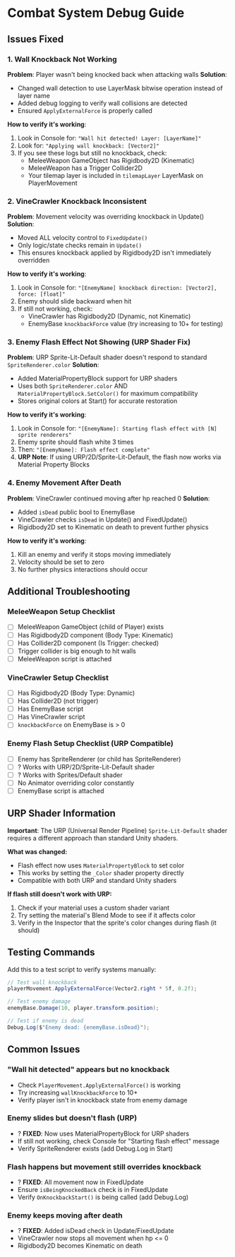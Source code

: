 # Combat System Debug Guide

## Issues Fixed

### 1. Wall Knockback Not Working
**Problem**: Player wasn't being knocked back when attacking walls
**Solution**: 
- Changed wall detection to use LayerMask bitwise operation instead of layer name
- Added debug logging to verify wall collisions are detected
- Ensured `ApplyExternalForce` is properly called

**How to verify it's working**:
1. Look in Console for: `"Wall hit detected! Layer: [LayerName]"`
2. Look for: `"Applying wall knockback: [Vector2]"`
3. If you see these logs but still no knockback, check:
   - MeleeWeapon GameObject has Rigidbody2D (Kinematic)
   - MeleeWeapon has a Trigger Collider2D
   - Your tilemap layer is included in `tilemapLayer` LayerMask on PlayerMovement

### 2. VineCrawler Knockback Inconsistent
**Problem**: Movement velocity was overriding knockback in Update()
**Solution**: 
- Moved ALL velocity control to `FixedUpdate()` 
- Only logic/state checks remain in `Update()`
- This ensures knockback applied by Rigidbody2D isn't immediately overridden

**How to verify it's working**:
1. Look in Console for: `"[EnemyName] knockback direction: [Vector2], force: [float]"`
2. Enemy should slide backward when hit
3. If still not working, check:
   - VineCrawler has Rigidbody2D (Dynamic, not Kinematic)
   - EnemyBase `knockbackForce` value (try increasing to 10+ for testing)

### 3. Enemy Flash Effect Not Showing (URP Shader Fix)
**Problem**: URP Sprite-Lit-Default shader doesn't respond to standard `SpriteRenderer.color`
**Solution**: 
- Added MaterialPropertyBlock support for URP shaders
- Uses both `SpriteRenderer.color` AND `MaterialPropertyBlock.SetColor()` for maximum compatibility
- Stores original colors at Start() for accurate restoration

**How to verify it's working**:
1. Look in Console for: `"[EnemyName]: Starting flash effect with [N] sprite renderers"`
2. Enemy sprite should flash white 3 times
3. Then: `"[EnemyName]: Flash effect complete"`
4. **URP Note**: If using URP/2D/Sprite-Lit-Default, the flash now works via Material Property Blocks

### 4. Enemy Movement After Death
**Problem**: VineCrawler continued moving after hp reached 0
**Solution**: 
- Added `isDead` public bool to EnemyBase
- VineCrawler checks `isDead` in Update() and FixedUpdate()
- Rigidbody2D set to Kinematic on death to prevent further physics

**How to verify it's working**:
1. Kill an enemy and verify it stops moving immediately
2. Velocity should be set to zero
3. No further physics interactions should occur

## Additional Troubleshooting

### MeleeWeapon Setup Checklist
- [ ] MeleeWeapon GameObject (child of Player) exists
- [ ] Has Rigidbody2D component (Body Type: Kinematic)
- [ ] Has Collider2D component (Is Trigger: checked)
- [ ] Trigger collider is big enough to hit walls
- [ ] MeleeWeapon script is attached

### VineCrawler Setup Checklist
- [ ] Has Rigidbody2D (Body Type: Dynamic)
- [ ] Has Collider2D (not trigger)
- [ ] Has EnemyBase script
- [ ] Has VineCrawler script
- [ ] `knockbackForce` on EnemyBase is > 0

### Enemy Flash Setup Checklist (URP Compatible)
- [ ] Enemy has SpriteRenderer (or child has SpriteRenderer)
- [ ] ? Works with URP/2D/Sprite-Lit-Default shader
- [ ] ? Works with Sprites/Default shader
- [ ] No Animator overriding color constantly
- [ ] EnemyBase script is attached

## URP Shader Information

**Important**: The URP (Universal Render Pipeline) `Sprite-Lit-Default` shader requires a different approach than standard Unity shaders.

**What was changed:**
- Flash effect now uses `MaterialPropertyBlock` to set color
- This works by setting the `_Color` shader property directly
- Compatible with both URP and standard Unity shaders

**If flash still doesn't work with URP:**
1. Check if your material uses a custom shader variant
2. Try setting the material's Blend Mode to see if it affects color
3. Verify in the Inspector that the sprite's color changes during flash (it should)

## Testing Commands

Add this to a test script to verify systems manually:

```csharp
// Test wall knockback
playerMovement.ApplyExternalForce(Vector2.right * 5f, 0.2f);

// Test enemy damage
enemyBase.Damage(10, player.transform.position);

// Test if enemy is dead
Debug.Log($"Enemy dead: {enemyBase.isDead}");
```

## Common Issues

### "Wall hit detected" appears but no knockback
- Check `PlayerMovement.ApplyExternalForce()` is working
- Try increasing `wallKnockbackForce` to 10+
- Verify player isn't in knockback state from enemy damage

### Enemy slides but doesn't flash (URP)
- ? **FIXED**: Now uses MaterialPropertyBlock for URP shaders
- If still not working, check Console for "Starting flash effect" message
- Verify SpriteRenderer exists (add Debug.Log in Start)

### Flash happens but movement still overrides knockback
- ? **FIXED**: All movement now in FixedUpdate
- Ensure `isBeingKnockedBack` check is in FixedUpdate
- Verify `OnKnockbackStart()` is being called (add Debug.Log)

### Enemy keeps moving after death
- ? **FIXED**: Added isDead check in Update/FixedUpdate
- VineCrawler now stops all movement when hp <= 0
- Rigidbody2D becomes Kinematic on death
